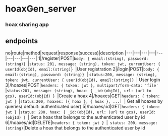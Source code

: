 # hoaxGen_server
### hoax sharing app

## endpoints

no|route|method|request|response(success)|description
|---|---|---|---|---|---|---|---|---|
1|/register|POST|```body: { email:(string), password: (string)} ```|```status: 201, message: (string), token: jwt, currentUser: { userId(objId), email:(string)} ```|User registration
2|/login|POST|```body: { email:(string), password: (string)} ```| ```status:200, message: (string), token: jwt, currentUser: { userId(objId), email:(string)} ```| User login
3|/hoaxes|POST|```headers: { token: jwt }, multipart/form-data: 'file' ```|```status:201, message: (string), hoax: { _id:(objId), url: (url to gcs), userId:(objId) } ```|Create a hoax
4|/hoaxes|GET|```headers: { token: jwt } ```|```status:200, hoaxes: [{ hoax }, { hoax }, ...] ```| Get all hoaxes by queries( default: authenticated user)
5|/hoaxes/:id|GET|```headers: { token: jwt } ```|```status: 200, hoax: { _id:(objId), url: (url to gcs), userId:(objId) } ```| Get a hoax that belongs to the authenticated user by id
6|/hoaxes/:id|DELETE|```headers: { token: jwt } ```|``` status: 200, message:(string)```|Delete a hoax that belongs to the authenticated user by id
